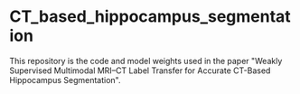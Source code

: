 # CT_based_hippocampus_segmentation
This repository is the code and model weights used in the paper "Weakly Supervised Multimodal MRI–CT Label Transfer for Accurate CT-Based Hippocampus Segmentation".
